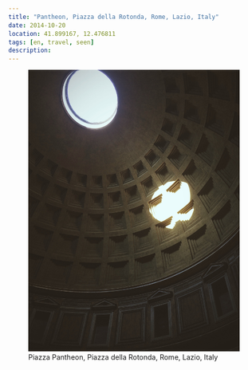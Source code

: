 ```yaml
---
title: "‎⁨Pantheon, ‎⁨Piazza della Rotonda⁩, ⁨Rome⁩, ⁨Lazio⁩, ⁨Italy⁩"
date: 2014-10-20
location: 41.899167, 12.476811
tags: [en, travel, seen]
description: 
---
```


<figure>
  <img src="/assets/img/2014-10-20-piazza-pantheon-piazza-della-rotonda-rome-lazio-italy.jpeg" alt="‎⁨Piazza Pantheon, ‎⁨Piazza della Rotonda⁩, ⁨Rome⁩, ⁨Lazio⁩, ⁨Italy⁩">
  <figcaption>‎⁨Piazza Pantheon, ‎⁨Piazza della Rotonda⁩, ⁨Rome⁩, ⁨Lazio⁩, ⁨Italy⁩</figcaption>
</figure>
